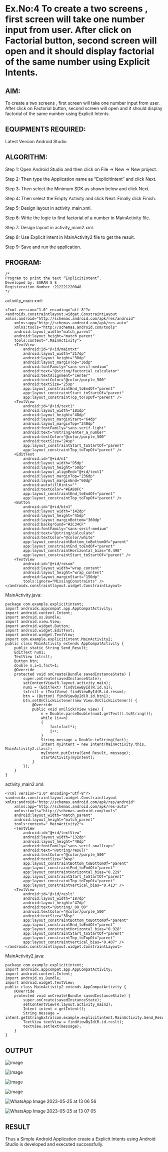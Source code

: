 # Ex.No:4 To create a two screens , first screen will take one number input from user. After click on Factorial button, second screen will open and it should display factorial of the same number using Explicit Intents.


## AIM:

To create a two screens , first screen will take one number input from user. After click on Factorial button, second screen will open and it should display factorial of the same number using Explicit Intents.


## EQUIPMENTS REQUIRED:

Latest Version Android Studio

## ALGORITHM:

Step 1: Open Android Studio and then click on File -> New -> New project.

Step 2: Then type the Application name as “ExplicitIntent″ and click Next.

Step 3: Then select the Minimum SDK as shown below and click Next.

Step 4: Then select the Empty Activity and click Next. Finally click Finish.

Step 5: Design layout in activity_main.xml.

Step 6: Write the logic to find factorial of a number in MainActivity file.

Step 7: Design layout in activity_main2.xml.

Step 8: Use Explicit intent in MainActivity2 file to get the result.

Step 9: Save and run the application.


## PROGRAM:
```
/*
Program to print the text “ExplicitIntent”.
Developed by: SARAN S S
Registeration Number :212221220048
*/
```

activiity_main.xml:

```
<?xml version="1.0" encoding="utf-8"?>
<androidx.constraintlayout.widget.ConstraintLayout xmlns:android="http://schemas.android.com/apk/res/android"
    xmlns:app="http://schemas.android.com/apk/res-auto"
    xmlns:tools="http://schemas.android.com/tools"
    android:layout_width="match_parent"
    android:layout_height="match_parent"
    tools:context=".MainActivity">
    <TextView
        android:id="@+id/maintxt"
        android:layout_width="317dp"
        android:layout_height="38dp"
        android:layout_marginTop="36dp"
        android:fontFamily="sans-serif-medium"
        android:text="@string/factorial_calculator"
        android:textAlignment="center"
        android:textColor="@color/purple_500"
        android:textSize="25sp"
        app:layout_constraintEnd_toEndOf="parent"
        app:layout_constraintStart_toStartOf="parent"
        app:layout_constraintTop_toTopOf="parent" />
    <TextView
        android:id="@+id/text1"
        android:layout_width="181dp"
        android:layout_height="48dp"
        android:layout_marginStart="64dp"
        android:layout_marginTop="240dp"
        android:fontFamily="sans-serif-light"
        android:text="@string/enter_a_number"
        android:textColor="@color/purple_500"
        android:textSize="24sp"
        app:layout_constraintStart_toStartOf="parent"
        app:layout_constraintTop_toTopOf="parent" />
    <EditText
        android:id="@+id/n1"
        android:layout_width="95dp"
        android:layout_height="50dp"
        android:layout_alignEnd="@+id/text1"
        android:layout_marginTop="236dp"
        android:layout_marginEnd="60dp"
        android:autofillHints=""
        android:textColor="#EA80FC"
        app:layout_constraintEnd_toEndOf="parent"
        app:layout_constraintTop_toTopOf="parent" />
    <Button
        android:id="@+id/btn1"
        android:layout_width="142dp"
        android:layout_height="45dp"
        android:layout_marginBottom="360dp"
        android:background="#2C34CF"
        android:fontFamily="sans-serif-medium"
        android:text="@string/calculate"
        android:textColor="@color/white"
        app:layout_constraintBottom_toBottomOf="parent"
        app:layout_constraintEnd_toEndOf="parent"
        app:layout_constraintHorizontal_bias="0.498"
        app:layout_constraintStart_toStartOf="parent" />    
    <TextView
        android:id="@+id/resum"
        android:layout_width="wrap_content"
        android:layout_height="wrap_content"
        android:layout_marginStart="150dp"
        tools:ignore="MissingConstraints" />
</androidx.constraintlayout.widget.ConstraintLayout>
```
MainActivity.java:

```
package com.example.explicitintent;
import androidx.appcompat.app.AppCompatActivity;
import android.content.Intent;
import android.os.Bundle;
import android.view.View;
import android.widget.Button;
import android.widget.EditText;
import android.widget.TextView;
import com.example.explicitintent.MainActivity2;
public class MainActivity extends AppCompatActivity {
    public static String Send_Result;
    EditText num1;
    TextView txtrslt;
    Button btn;
    double n,i=1,fact=1;
    @Override
    protected void onCreate(Bundle savedInstanceState) {
        super.onCreate(savedInstanceState);
        setContentView(R.layout.activity_main);
        num1 = (EditText) findViewById(R.id.n1);
        txtrslt = (TextView) findViewById(R.id.resum);
        btn = (Button) findViewById(R.id.btn1);
        btn.setOnClickListener(new View.OnClickListener() {
            @Override
            public void onClick(View view) {
                n = Double.parseDouble(num1.getText().toString());
                while (i<=n)
                {
                    fact=fact*i;
                    i++;
                }
                String message = Double.toString(fact);
                Intent myIntent = new Intent(MainActivity.this, MainActivity2.class);
                myIntent.putExtra(Send_Result, message);
                startActivity(myIntent);
            }
        });
    }
}
```
activity_main2.xml:

```
<?xml version="1.0" encoding="utf-8"?>
<androidx.constraintlayout.widget.ConstraintLayout xmlns:android="http://schemas.android.com/apk/res/android"
    xmlns:app="http://schemas.android.com/apk/res-auto"
    xmlns:tools="http://schemas.android.com/tools"
    android:layout_width="match_parent"
    android:layout_height="match_parent"
    tools:context=".MainActivity2">
    <TextView
        android:id="@+id/textView"
        android:layout_width="132dp"
        android:layout_height="40dp"
        android:fontFamily="sans-serif-smallcaps"
        android:text="@string/resulT"
        android:textColor="@color/purple_500"
        android:textSize="34sp"
        app:layout_constraintBottom_toBottomOf="parent"
        app:layout_constraintEnd_toEndOf="parent"
        app:layout_constraintHorizontal_bias="0.229"
        app:layout_constraintStart_toStartOf="parent"
        app:layout_constraintTop_toTopOf="parent"
        app:layout_constraintVertical_bias="0.413" />
    <TextView
        android:id="@+id/reslt"
        android:layout_width="187dp"
        android:layout_height="47dp"
        android:text="@string/_00_00"
        android:textColor="@color/purple_500"
        android:textSize="38sp"
        app:layout_constraintBottom_toBottomOf="parent"
        app:layout_constraintEnd_toEndOf="parent"
        app:layout_constraintHorizontal_bias="0.928"
        app:layout_constraintStart_toStartOf="parent"
        app:layout_constraintTop_toTopOf="parent"
        app:layout_constraintVertical_bias="0.407" />
</androidx.constraintlayout.widget.ConstraintLayout>
```
MainActivity2.java:

```
package com.example.explicitintent;
import androidx.appcompat.app.AppCompatActivity;
import android.content.Intent;
import android.os.Bundle;
import android.widget.TextView;
public class MainActivity2 extends AppCompatActivity {
    @Override
    protected void onCreate(Bundle savedInstanceState) {
        super.onCreate(savedInstanceState);
        setContentView(R.layout.activity_main2);
        Intent intent = getIntent();
        String message = intent.getStringExtra(com.example.explicitintent.MainActivity.Send_Result);
        TextView textView = findViewById(R.id.reslt);
        textView.setText(message);
    }
}
```
## OUTPUT

![image](https://github.com/kannan0071/MAD-Ex.No-4/assets/119641638/59f0a848-5d51-43ec-97d8-e7ff2e886b0b)

![image](https://github.com/kannan0071/MAD-Ex.No-4/assets/119641638/c2bff05c-91f8-4e05-8654-634292e84e28)

![image](https://github.com/kannan0071/MAD-Ex.No-4/assets/119641638/351a90e1-3b66-4654-af78-235d0fbe16bf)

![image](https://github.com/kannan0071/MAD-Ex.No-4/assets/119641638/d4b12871-0621-4ada-af5c-8d724e676121)

![WhatsApp Image 2023-05-25 at 13 06 56](https://github.com/kannan0071/MAD-Ex.No-4/assets/119641638/ae9fc1a6-8344-4364-ba35-9cddcc690699)

![WhatsApp Image 2023-05-25 at 13 07 05](https://github.com/kannan0071/MAD-Ex.No-4/assets/119641638/ae89a2a5-f6d5-44d6-b61e-7b7e71b3221f)



## RESULT
Thus a Simple Android Application create a Explicit Intents using Android Studio is developed and executed successfully.
